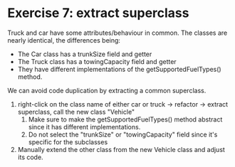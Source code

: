 # Exercise 7: extract superclass

Truck and car have some attributes/behaviour in common. 
The classes are nearly identical, the differences being:
* The Car class has a trunkSize field and getter
* The Truck class has a towingCapacity field and getter
* They have different implementations of the getSupportedFuelTypes() method.

We can avoid code duplication by extracting a common superclass.
1. right-click on the class name of either car or truck -> refactor -> extract superclass, call the new class "Vehicle"
   1. Make sure to make the getSupportedFuelTypes() method abstract since it has different implementations.
   2. Do not select the "trunkSize" or "towingCapacity" field since it's specific for the subclasses
2. Manually extend the other class from the new Vehicle class and adjust its code.